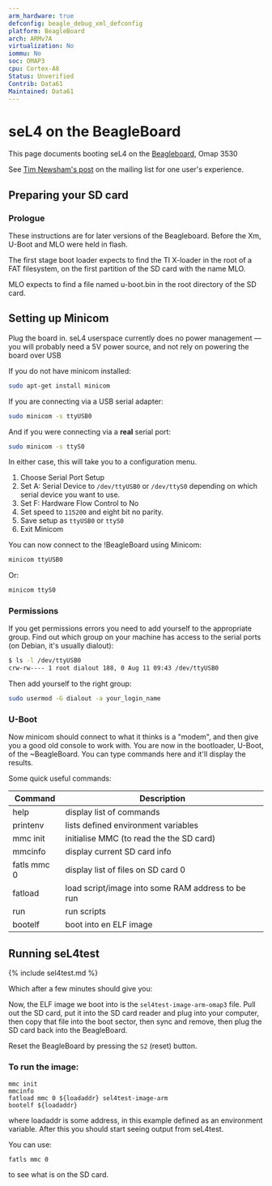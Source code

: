 ```yaml
---
arm_hardware: true
defconfig: beagle_debug_xml_defconfig
platform: BeagleBoard
arch: ARMv7A
virtualization: No
iommu: No
soc: OMAP3
cpu: Cortex-A8
Status: Unverified
Contrib: Data61
Maintained: Data61
---
```

# seL4 on the BeagleBoard


This page documents booting seL4 on the
[Beagleboard](http://beagleboard.org/beagleboard), Omap
3530

See [Tim Newsham's post](http://sel4.systems/pipermail/devel/2014-August/000030.html) on the mailing list for one user's experience.

## Preparing your SD card
### Prologue
These instructions are for
later versions of the Beagleboard. Before the Xm, U-Boot and MLO were
held in flash.

The first stage boot loader expects to find the TI X-loader in the root
of a FAT filesystem, on the first partition of the SD card with the name
MLO.

MLO expects to find a file named u-boot.bin in the root directory of the
SD card.

## Setting up Minicom
 Plug the board in. seL4 userspace currently
does no power management — you will probably need a 5V power source, and
not rely on powering the board over USB

If you do not have minicom installed:

~~~bash
sudo apt-get install minicom
~~~

If you are connecting via a USB serial adapter:

~~~bash
sudo minicom -s ttyUSB0
~~~
And if you were connecting via a **real** serial port:

~~~bash
sudo minicom -s ttyS0
~~~

In either
case, this will take you to a configuration menu.

1.  Choose Serial Port Setup
2.  Set A: Serial Device to `/dev/ttyUSB0` or `/dev/ttyS0` depending on
  which serial device you want to use.
3.  Set F: Hardware Flow Control to No
4.  Set speed to `115200` and eight bit no parity.
5.  Save setup as `ttyUSB0` or `ttyS0`
6.  Exit Minicom

You can now connect to the !BeagleBoard using Minicom:

~~~bash
minicom ttyUSB0
~~~

Or:

~~~bash
minicom ttyS0
~~~

### Permissions
If you get permissions errors you need to add yourself to the
appropriate group. Find out which group on your machine has access to
the serial ports (on Debian, it's usually dialout):
~~~bash
$ ls -l /dev/ttyUSB0
crw-rw---- 1 root dialout 188, 0 Aug 11 09:43 /dev/ttyUSB0
~~~

Then add yourself to the right group:
~~~bash
sudo usermod -G dialout -a your_login_name
~~~

### U-Boot
Now minicom should connect to what
it thinks is a "modem", and then give you a good old console to work
with. You are now in the bootloader, U-Boot, of the \~BeagleBoard. You
can type commands here and it'll display the results.

Some quick useful commands: 

|Command|Description|
|-|-|
|help |display list of commands |
|printenv|lists defined environment variables |
|mmc init |initialise MMC (to read the the SD card) |
|mmcinfo |display current SD card info |
|fatls mmc 0 |display list of files on SD card 0 |
|fatload |load script/image into some RAM address to be run |
|run |run scripts |
|bootelf |boot into en ELF image |

## Running seL4test

{% include sel4test.md %}

Which after a few minutes should give you:

Now, the ELF image we
boot into is the `sel4test-image-arm-omap3` file. Pull out the SD card, put it
into the SD card reader and plug into your computer, then copy that file
into the boot sector, then sync and remove, then plug the SD card back
into the BeagleBoard.

Reset the BeagleBoard by pressing the `S2` (reset) button.

### To run the image:
``` 
mmc init
mmcinfo
fatload mmc 0 ${loadaddr} sel4test-image-arm
bootelf ${loadaddr}
```
where loadaddr
is some address, in this example defined as an environment variable.
After this you should start seeing output from seL4test.

You can use:

```
fatls mmc 0
```
to see what is on the SD card.
